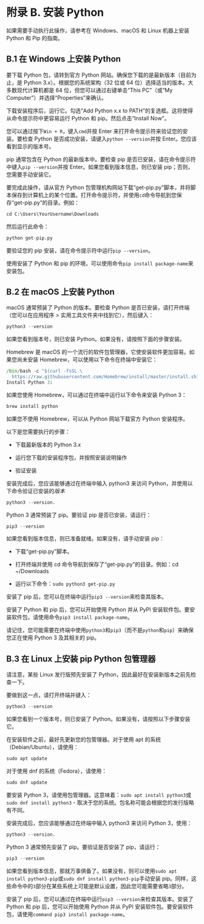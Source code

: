 # 附录 B. 安装 Python

如果需要手动执行此操作，请参考在 Windows、macOS 和 Linux 机器上安装 Python 和 Pip 的指南。

## B.1 在 Windows 上安装 Python

要下载 Python 包，请转到官方 Python 网站。确保您下载的是最新版本（目前为止，是 Python 3.x）。根据您的系统架构（32 位或 64 位）选择适当的版本。大多数现代计算机都是 64 位，但您可以通过右键单击“This PC”（或“My Computer”）并选择“Properties”来确认。

下载安装程序后，运行它。勾选“Add Python x.x to PATH”的复选框。这将使得从命令提示符中更容易运行 Python 和 pip。然后点击“Install Now”。

您可以通过按下`Win + R`，键入`cmd`并按 Enter 来打开命令提示符来验证您的安装。要检查 Python 是否成功安装，请键入`python --version`并按 Enter。您应该看到显示的版本号。

pip 通常包含在 Python 的最新版本中。要检查 pip 是否已安装，请在命令提示符中键入`pip --version`并按 Enter。如果您看到版本信息，则已安装 pip；否则，您需要手动安装它。

要完成此操作，请从官方 Python 包管理机构网站下载“get-pip.py”脚本，并将脚本保存到计算机上的某个位置。打开命令提示符，并使用`cd`命令导航到您保存“get-pip.py”的目录。例如：

```py
cd C:\Users\YourUsername\Downloads
```

然后运行此命令：

```py
python get-pip.py
```

要验证您的 pip 安装，请在命令提示符中运行`pip --version`。

使用安装了 Python 和 pip 的环境，可以使用命令`pip install package-name`来安装包。

## B.2 在 macOS 上安装 Python

macOS 通常预装了 Python 的版本。要检查 Python 是否已安装，请打开终端（您可以在应用程序 > 实用工具文件夹中找到它），然后键入：

```py
python3 --version
```

如果您看到版本号，则已安装 Python。如果没有，请按照下面的步骤安装。

Homebrew 是 macOS 的一个流行的软件包管理器，它使安装软件更加容易。如果您尚未安装 Homebrew，可以使用以下命令在终端中安装它：

```py
/bin/bash -c "$(curl -fsSL \
  https://raw.githubusercontent.com/Homebrew/install/master/install.sh)"
Install Python 3:
```

如果您使用 Homebrew，可以通过在终端中运行以下命令来安装 Python 3：

```py
brew install python
```

如果您不使用 Homebrew，可以从 Python 网站下载官方 Python 安装程序。

以下是您需要执行的步骤：

+   下载最新版本的 Python 3.x

+   运行您下载的安装程序包，并按照安装说明操作

+   验证安装

安装完成后，您应该能够通过在终端中输入 python3 来访问 Python，并使用以下命令验证已安装的*版本*

```py
python3 --version.
```

Python 3 通常预装了 pip。要验证 pip 是否已安装，请运行：

```py
pip3 --version
```

如果您看到版本信息，则已准备就绪。如果没有，请手动安装 pip：

+   下载“get-pip.py”脚本。

+   打开终端并使用 cd 命令导航到保存了“get-pip.py”的目录。例如：cd ~/Downloads

+   运行以下命令：`sudo python3 get-pip.py`

安装了 pip 后，您可以在终端中运行`pip3 --version`来检查其版本。

安装了 Python 和 pip 后，您可以开始使用 Python 并从 PyPI 安装软件包。要安装软件包，请使用命令`pip3 install package-name`。

请记住，您可能需要在终端中使用`python3`和`pip3`（而不是`python`和`pip`）来确保您正在使用 Python 3 及其相关的 pip。

## B.3 在 Linux 上安装 pip Python 包管理器

请注意，某些 Linux 发行版预先安装了 Python，因此最好在安装新版本之前先检查一下。

要做到这一点，请打开终端并键入：

```py
python3 --version
```

如果您看到一个版本号，则已安装了 Python。如果没有，请按照以下步骤安装它。

在安装软件之前，最好先更新您的包管理器。对于使用 apt 的系统（Debian/Ubuntu），请使用：

```py
sudo apt update
```

对于使用 dnf 的系统（Fedora），请使用：

```py
sudo dnf update
```

要安装 Python 3，请使用包管理器。这意味着：`sudo apt install python3`或`sudo dnf install python3` - 取决于您的系统。包名称可能会根据您的发行版略有不同。

安装完成后，您应该能够通过在终端中输入 python3 来访问 Python 3，使用：

```py
python3 --version.
```

Python 3 通常预先安装了 pip。要验证是否安装了 pip，请运行：

```py
pip3 --version
```

如果您看到版本信息，那就万事俱备了。如果没有，则可以使用`sudo apt install python3-pip`或`sudo dnf install python3-pip`手动安装 pip。同样，这些命令中的`3`部分在某些系统上可能是默认设置，因此您可能需要省略`3`部分。

安装了 pip 后，您可以通过在终端中运行`pip3 --version`来检查其版本。安装了 Python 和 pip 后，您可以开始使用 Python 并从 PyPI 安装软件包。要安装软件包，请使用`command pip3 install package-name`。
